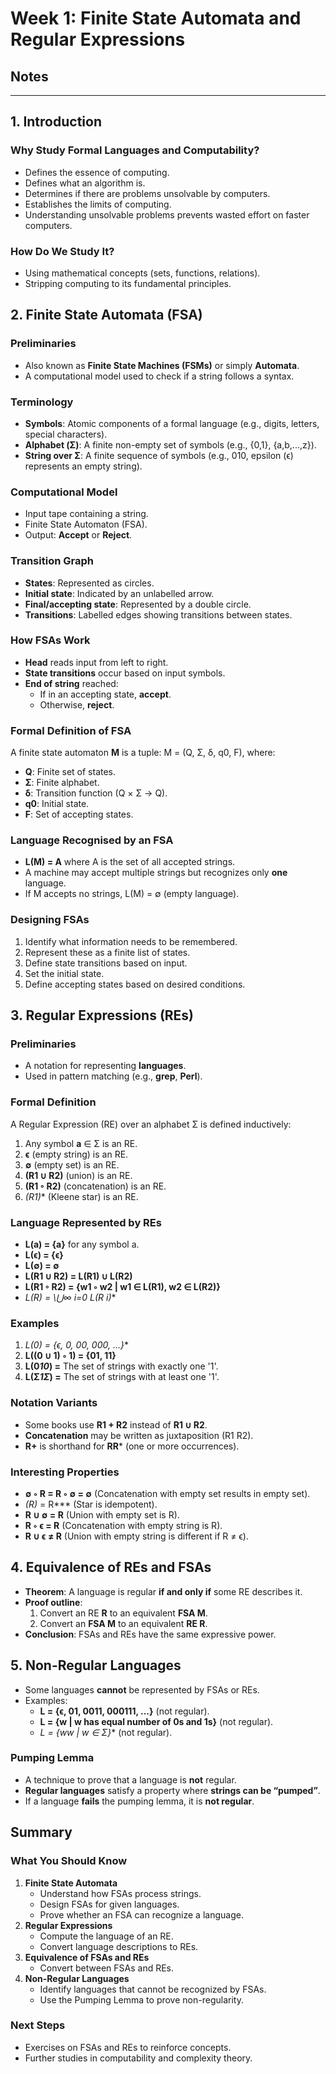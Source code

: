 # Week 1: Finite State Automata and Regular Expressions
## Notes
---
## 1. Introduction

### Why Study Formal Languages and Computability?
- Defines the essence of computing.
- Defines what an algorithm is.
- Determines if there are problems unsolvable by computers.
- Establishes the limits of computing.
- Understanding unsolvable problems prevents wasted effort on faster computers.

### How Do We Study It?
- Using mathematical concepts (sets, functions, relations).
- Stripping computing to its fundamental principles.

## 2. Finite State Automata (FSA)

### Preliminaries
- Also known as **Finite State Machines (FSMs)** or simply **Automata**.
- A computational model used to check if a string follows a syntax.

### Terminology
- **Symbols**: Atomic components of a formal language (e.g., digits, letters, special characters).
- **Alphabet (Σ)**: A finite non-empty set of symbols (e.g., {0,1}, {a,b,...,z}).
- **String over Σ**: A finite sequence of symbols (e.g., 010, epsilon (ϵ) represents an empty string).

### Computational Model
- Input tape containing a string.
- Finite State Automaton (FSA).
- Output: **Accept** or **Reject**.

### Transition Graph
- **States**: Represented as circles.
- **Initial state**: Indicated by an unlabelled arrow.
- **Final/accepting state**: Represented by a double circle.
- **Transitions**: Labelled edges showing transitions between states.

### How FSAs Work
- **Head** reads input from left to right.
- **State transitions** occur based on input symbols.
- **End of string** reached:
  - If in an accepting state, **accept**.
  - Otherwise, **reject**.

### Formal Definition of FSA
A finite state automaton **M** is a tuple:
M = (Q, Σ, δ, q0, F), where:
- **Q**: Finite set of states.
- **Σ**: Finite alphabet.
- **δ**: Transition function (Q × Σ → Q).
- **q0**: Initial state.
- **F**: Set of accepting states.

### Language Recognised by an FSA
- **L(M) = A** where A is the set of all accepted strings.
- A machine may accept multiple strings but recognizes only **one** language.
- If M accepts no strings, L(M) = ∅ (empty language).

### Designing FSAs
1. Identify what information needs to be remembered.
2. Represent these as a finite list of states.
3. Define state transitions based on input.
4. Set the initial state.
5. Define accepting states based on desired conditions.

## 3. Regular Expressions (REs)

### Preliminaries
- A notation for representing **languages**.
- Used in pattern matching (e.g., **grep**, **Perl**).

### Formal Definition
A Regular Expression (RE) over an alphabet Σ is defined inductively:
1. Any symbol **a** ∈ Σ is an RE.
2. **ϵ** (empty string) is an RE.
3. **∅** (empty set) is an RE.
4. **(R1 ∪ R2)** (union) is an RE.
5. **(R1 ◦ R2)** (concatenation) is an RE.
6. **(R1*)** (Kleene star) is an RE.

### Language Represented by REs
- **L(a) = {a}** for any symbol a.
- **L(ϵ) = {ϵ}**
- **L(∅) = ∅**
- **L(R1 ∪ R2) = L(R1) ∪ L(R2)**
- **L(R1 ◦ R2) = {w1 ◦ w2 | w1 ∈ L(R1), w2 ∈ L(R2)}**
- **L(R*) = \⋃∞ i=0 L(R i)**

### Examples
1. **L(0*) = {ϵ, 0, 00, 000, ...}**
2. **L((0 ∪ 1) ◦ 1) = {01, 11}**
3. **L(0*10*) =** The set of strings with exactly one '1'.
4. **L(Σ*1Σ*) =** The set of strings with at least one '1'.

### Notation Variants
- Some books use **R1 + R2** instead of **R1 ∪ R2**.
- **Concatenation** may be written as juxtaposition (R1 R2).
- **R+** is shorthand for **RR*** (one or more occurrences).

### Interesting Properties
- **∅ ◦ R = R ◦ ∅ = ∅** (Concatenation with empty set results in empty set).
- **(R*)* = R*** (Star is idempotent).
- **R ∪ ∅ = R** (Union with empty set is R).
- **R ◦ ϵ = R** (Concatenation with empty string is R).
- **R ∪ ϵ ≠ R** (Union with empty string is different if R ≠ ϵ).

## 4. Equivalence of REs and FSAs
- **Theorem**: A language is regular **if and only if** some RE describes it.
- **Proof outline**:
  1. Convert an RE **R** to an equivalent **FSA M**.
  2. Convert an **FSA M** to an equivalent **RE R**.
- **Conclusion**: FSAs and REs have the same expressive power.

## 5. Non-Regular Languages
- Some languages **cannot** be represented by FSAs or REs.
- Examples:
  - **L = {ϵ, 01, 0011, 000111, ...}** (not regular).
  - **L = {w | w has equal number of 0s and 1s}** (not regular).
  - **L = {ww | w ∈ Σ*}** (not regular).

### Pumping Lemma
- A technique to prove that a language is **not** regular.
- **Regular languages** satisfy a property where **strings can be “pumped”**.
- If a language **fails** the pumping lemma, it is **not regular**.

## Summary
### What You Should Know
1. **Finite State Automata**
   - Understand how FSAs process strings.
   - Design FSAs for given languages.
   - Prove whether an FSA can recognize a language.
2. **Regular Expressions**
   - Compute the language of an RE.
   - Convert language descriptions to REs.
3. **Equivalence of FSAs and REs**
   - Convert between FSAs and REs.
4. **Non-Regular Languages**
   - Identify languages that cannot be recognized by FSAs.
   - Use the Pumping Lemma to prove non-regularity.

### Next Steps
- Exercises on FSAs and REs to reinforce concepts.
- Further studies in computability and complexity theory.

